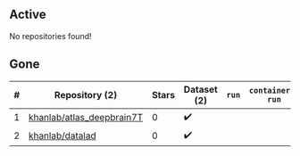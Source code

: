 ## Active
No repositories found!

## Gone
| # | Repository (2) | Stars | Dataset (2) | `run` | `containers-run` |
| --- | --- | --- | --- | --- | --- |
| 1 | [khanlab/atlas_deepbrain7T](https://github.com/khanlab/atlas_deepbrain7T) | 0 | :heavy_check_mark: |  |  |
| 2 | [khanlab/datalad](https://github.com/khanlab/datalad) | 0 | :heavy_check_mark: |  |  |
